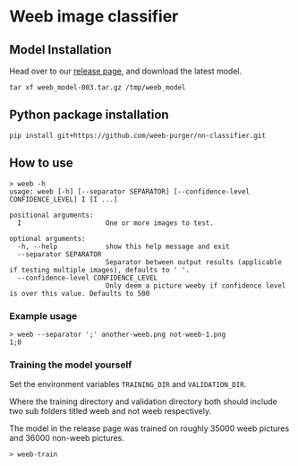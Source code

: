 # Weeb image classifier

## Model Installation
Head over to our [release page](https://github.com/weeb-purger/nn-classifier/releases), and download the latest model.

`tar xf weeb_model-003.tar.gz /tmp/weeb_model`

## Python package installation
`pip install git+https://github.com/weeb-purger/nn-classifier.git`

## How to use
```
> weeb -h                                                                                                                                                                                           
usage: weeb [-h] [--separator SEPARATOR] [--confidence-level CONFIDENCE_LEVEL] I [I ...]

positional arguments:
  I                     One or more images to test.

optional arguments:
  -h, --help            show this help message and exit
  --separator SEPARATOR
                        Separator between output results (applicable if testing multiple images), defaults to ' '.
  --confidence-level CONFIDENCE_LEVEL
                        Only deem a picture weeby if confidence level is over this value. Defaults to 500
```

### Example usage
```
> weeb --separator ';' another-weeb.png not-weeb-1.png                                                                                                                                             1;0
```
### Training the model yourself

Set the environment variables `TRAINING_DIR` and `VALIDATION_DIR`.

Where the training directory and validation directory both should include two sub folders titled weeb and not weeb respectively.

The model in the release page was trained on roughly 35000 weeb pictures and 36000 non-weeb pictures.

`> weeb-train`
